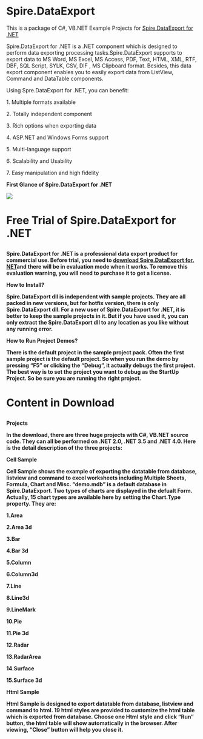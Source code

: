Spire.DataExport
================
This is a package of C#, VB.NET Example Projects for <a href="http://www.e-iceblue.com/Introduce/data-export-for-net-intro.html">Spire.DataExport for .NET</a></p>

Spire.DataExport for .NET is a .NET component which is designed to perform data exporting processing tasks.Spire.DataExport  supports to export data to MS Word, MS Excel, MS Access, PDF, Text, HTML, XML, RTF, DBF, SQL Script, SYLK, CSV, DIF , MS Clipboard format. Besides, this data export component enables you to easily export data from ListView, Command and DataTable components.

<p>Using Spre.DataExport for .NET, you can benefit:</p>
<p>1. Multiple formats available</p>
<p>2. Totally independent component</p>
<p>3. Rich options when exporting data</p>
<p>4. ASP.NET and Windows Forms support</p>
<p>5. Multi-language support</p>
<p>6. Scalability and Usability</p>
<p>7. Easy manipulation and high fidelity</p>

<strong><p>First Glance of Spire.DataExport for .NET<strong></p>
<img src="http://sphotos-a.xx.fbcdn.net/hphotos-ash4/3711_430325753682064_1041484155_n.jpg">

<strong><p>Free Trial of Spire.DataExport for .NET<strong></p>
================
Spire.DataExport for .NET is a professional data export product for commercial use. Before trial, you need to <a href="http://www.e-iceblue.com/Download/download-dataexport-for-net-now.html">download Spire.DataExport for. NET</a>and there will be in evaluation mode when it works.  To remove this evaluation warning, you will need to purchase it to get a license.
<strong><p>How to Install?<strong></p>
Spire.DataExport dll is independent with sample projects. They are all packed in new versions, but for hotfix version, there is only Spire.DataExport dll. For a new user of Spire.DataExport for .NET, it is better to keep the sample projects in it. But if you have used it, you can only extract the Spire.DataExport dll to any location as you like without any running error.
<strong><p>How to Run Project Demos?<strong></p>
There is the default project in the sample project pack. Often the first sample project is the default project. So when you run the demo by pressing “F5” or clicking the “Debug”, it actually debugs the first project. The best way is to set the project you want to debug as the StartUp Project. So be sure you are running the right project.

<strong><p>Content in Download<strong></p>
================
<strong><p>Projects<strong></p>
In the download, there are three huge projects with C#, VB.NET source code. They can all be performed on .NET 2.0, .NET 3.5 and .NET 4.0. Here is the detail description of the three projects:</p>
    <strong><p>Cell Sample<strong></p>
<p>Cell Sample shows the example of exporting the datatable from database, listview and command to excel worksheets including Multiple Sheets, Formula, Chart and Misc. “demo.mdb” is a default database in Spire.DataExport. Two types of charts are displayed in the defualt Form. Actually, 15 chart types are available here by setting the Chart.Type property. They are:</p>
        <p>1.Area</p>
        <p>2.Area 3d</p>
        <p>3.Bar</p>
        <p>4.Bar 3d</p>
<p>5.Column</p>
<p>6.Column3d</p>
<p>7.Line</p>
<p>8.Line3d</p>
<p>9.LineMark</p>
<p>10.Pie</p>
<p>11.Pie 3d</p>
<p>12.Radar</p>
<p>13.RadarArea</p>
<p>14.Surface</p>
<p>15.Surface 3d</p>
     <strong><p>Html Sample<strong></p>
Html Sample is designed to export datatable from database, listview and command to html. 19 html styles are provided to customize the html table which is exported from database. Choose one Html style and click “Run” button, the html table will show automatically in the browser. After viewing, “Close” button will help you close it.

